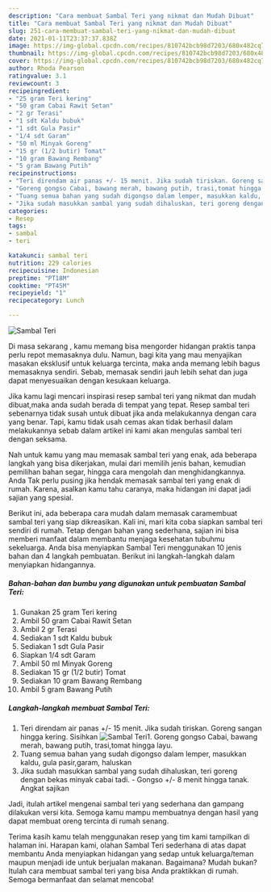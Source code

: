 ```yaml
---
description: "Cara membuat Sambal Teri yang nikmat dan Mudah Dibuat"
title: "Cara membuat Sambal Teri yang nikmat dan Mudah Dibuat"
slug: 251-cara-membuat-sambal-teri-yang-nikmat-dan-mudah-dibuat
date: 2021-01-11T23:37:37.838Z
image: https://img-global.cpcdn.com/recipes/810742bcb98d7203/680x482cq70/sambal-teri-foto-resep-utama.jpg
thumbnail: https://img-global.cpcdn.com/recipes/810742bcb98d7203/680x482cq70/sambal-teri-foto-resep-utama.jpg
cover: https://img-global.cpcdn.com/recipes/810742bcb98d7203/680x482cq70/sambal-teri-foto-resep-utama.jpg
author: Rhoda Pearson
ratingvalue: 3.1
reviewcount: 3
recipeingredient:
- "25 gram Teri kering"
- "50 gram Cabai Rawit Setan"
- "2 gr Terasi"
- "1 sdt Kaldu bubuk"
- "1 sdt Gula Pasir"
- "1/4 sdt Garam"
- "50 ml Minyak Goreng"
- "15 gr (1/2 butir) Tomat"
- "10 gram Bawang Rembang"
- "5 gram Bawang Putih"
recipeinstructions:
- "Teri direndam air panas +/- 15 menit. Jika sudah tiriskan. Goreng sangan hingga kering. Sisihkan"
- "Goreng gongso Cabai, bawang merah, bawang putih, trasi,tomat hingga layu."
- "Tuang semua bahan yang sudah digongso dalam lemper, masukkan kaldu, gula pasir,garam, haluskan"
- "Jika sudah masukkan sambal yang sudah dihaluskan, teri goreng dengan bekas minyak cabai tadi.  Gongso +/- 8 menit hingga tanak. Angkat sajikan"
categories:
- Resep
tags:
- sambal
- teri

katakunci: sambal teri 
nutrition: 229 calories
recipecuisine: Indonesian
preptime: "PT18M"
cooktime: "PT45M"
recipeyield: "1"
recipecategory: Lunch

---
```



![Sambal Teri](https://img-global.cpcdn.com/recipes/810742bcb98d7203/680x482cq70/sambal-teri-foto-resep-utama.jpg)

Di masa  sekarang , kamu memang bisa mengorder hidangan praktis tanpa perlu repot memasaknya dulu. Namun, bagi kita yang mau menyajikan masakan eksklusif untuk keluarga tercinta, maka anda memang lebih bagus memasaknya sendiri. Sebab, memasak sendiri jauh lebih sehat dan juga dapat menyesuaikan dengan kesukaan keluarga.

Jika kamu lagi mencari inspirasi resep sambal teri yang nikmat dan mudah dibuat,maka anda sudah berada di tempat yang tepat. Resep sambal teri  sebenarnya tidak susah untuk dibuat jika anda melakukannya dengan cara yang benar. Tapi, kamu tidak usah cemas akan tidak berhasil dalam melakukannya 
sebab dalam artikel ini kami akan mengulas sambal teri dengan seksama.  



Nah untuk kamu yang mau memasak sambal teri yang enak, ada beberapa langkah yang bisa dikerjakan, mulai dari memilih jenis bahan, kemudian pemilihan bahan segar, hingga cara mengolah dan menghidangkannya. Anda Tak perlu pusing jika hendak memasak sambal teri yang enak di rumah. Karena, asalkan kamu  tahu caranya, maka hidangan ini dapat jadi sajian yang spesial.

Berikut ini, ada beberapa cara mudah dalam memasak caramembuat sambal teri yang siap dikreasikan. Kali ini, mari kita coba siapkan sambal teri sendiri di rumah. Tetap dengan bahan yang sederhana, sajian ini bisa memberi manfaat dalam membantu menjaga kesehatan tubuhmu sekeluarga. Anda bisa menyiapkan Sambal Teri menggunakan 10 jenis bahan dan 4 langkah pembuatan. Berikut ini langkah-langkah dalam menyiapkan hidangannya.

<!--inarticleads1-->

##### Bahan-bahan dan bumbu yang digunakan untuk pembuatan Sambal Teri:

1. Gunakan 25 gram Teri kering
1. Ambil 50 gram Cabai Rawit Setan
1. Ambil 2 gr Terasi
1. Sediakan 1 sdt Kaldu bubuk
1. Sediakan 1 sdt Gula Pasir
1. Siapkan 1/4 sdt Garam
1. Ambil 50 ml Minyak Goreng
1. Sediakan 15 gr (1/2 butir) Tomat
1. Sediakan 10 gram Bawang Rembang
1. Ambil 5 gram Bawang Putih




<!--inarticleads2-->

##### Langkah-langkah membuat Sambal Teri:

1. Teri direndam air panas +/- 15 menit. Jika sudah tiriskan. Goreng sangan hingga kering. Sisihkan
<img src="https://img-global.cpcdn.com/steps/2ee8d55cc7fb5b60/160x128cq70/sambal-teri-langkah-memasak-1-foto.jpg" alt="Sambal Teri">1. Goreng gongso Cabai, bawang merah, bawang putih, trasi,tomat hingga layu.
1. Tuang semua bahan yang sudah digongso dalam lemper, masukkan kaldu, gula pasir,garam, haluskan
1. Jika sudah masukkan sambal yang sudah dihaluskan, teri goreng dengan bekas minyak cabai tadi.  - Gongso +/- 8 menit hingga tanak. Angkat sajikan




Jadi, itulah artikel mengenai  sambal teri  yang sederhana dan gampang dilakukan versi kita. Semoga kamu mampu membuatnya dengan hasil yang dapat membuat oreng tercinta di rumah senang. 

Terima kasih kamu telah menggunakan resep yang tim kami tampilkan di halaman ini. Harapan kami, olahan  Sambal Teri sederhana di atas dapat membantu Anda menyiapkan hidangan yang sedap untuk keluarga/teman maupun menjadi ide untuk berjualan makanan. Bagaimana? Mudah bukan? Itulah cara membuat sambal teri yang bisa Anda praktikkan di rumah. Semoga bermanfaat dan selamat mencoba!

